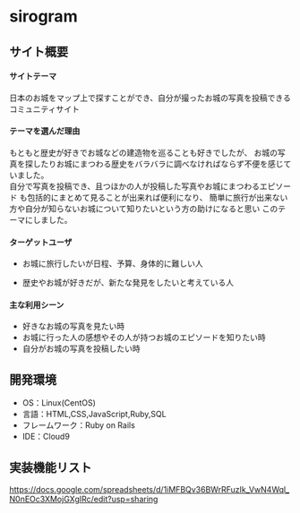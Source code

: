 # sirogram

## サイト概要

#### サイトテーマ

日本のお城をマップ上で探すことができ、自分が撮ったお城の写真を投稿できるコミュニティサイト

#### テーマを選んだ理由

もともと歴史が好きでお城などの建造物を巡ることも好きでしたが、
お城の写真を探したりお城にまつわる歴史をバラバラに調べなければならず不便を感じていました。<br >
自分で写真を投稿でき、且つほかの人が投稿した写真やお城にまつわるエピソード
も包括的にまとめて見ることが出来れば便利になり、
簡単に旅行が出来ない方や自分が知らないお城について知りたいという方の助けになると思い
このテーマにしました。

#### ターゲットユーザ

- お城に旅行したいが日程、予算、身体的に難しい人

- 歴史やお城が好きだが、新たな発見をしたいと考えている人


#### 主な利用シーン

- 好きなお城の写真を見たい時
- お城に行った人の感想やその人が持つお城のエピソードを知りたい時
- 自分がお城の写真を投稿したい時
 

## 開発環境

- OS：Linux(CentOS)
- 言語：HTML,CSS,JavaScript,Ruby,SQL
- フレームワーク：Ruby on Rails
- IDE：Cloud9


## 実装機能リスト

https://docs.google.com/spreadsheets/d/1iMFBQv36BWrRFuzIk_VwN4Wql_N0nEOc3XMojGXgIRc/edit?usp=sharing
